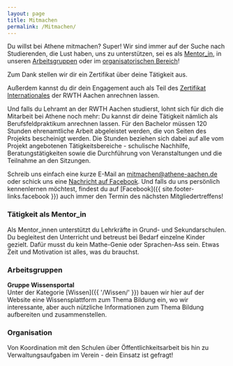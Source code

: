 ```yaml
---
layout: page
title: Mitmachen
permalink: /Mitmachen/
---
```


Du willst bei Athene mitmachen? Super!
Wir sind immer auf der Suche nach Studierenden, die Lust haben, uns zu unterstützen, sei es als  [Mentor_in](#tätigkeit-als-mentor_in), in unseren [Arbeitsgruppen](#arbeitsgruppen) oder im [organisatorischen Bereich](#organisation)!

Zum Dank stellen wir dir ein Zertifikat über deine Tätigkeit aus.

Außerdem kannst du dir dein Engagement auch als Teil des [Zertifikat Internationales](https://www.rwth-aachen.de/cms/root/Studium/Im-Studium/Engagement-Freizeit/Engagement-International/~bqxh/Zertifikat-Internationales/) der RWTH Aachen anrechnen lassen.

Und falls du Lehramt an der RWTH Aachen studierst, lohnt sich für dich die Mitarbeit bei Athene noch mehr: Du kannst dir deine Tätigkeit nämlich als Berufsfeldpraktikum anrechnen lassen. Für den Bachelor müssen 120 Stunden ehrenamtliche Arbeit abgeleistet werden, die von Seiten des Projekts bescheinigt werden. Die Stunden beziehen sich dabei auf alle vom Projekt angebotenen Tätigkeitsbereiche - schulische Nachhilfe, Beratungstätigkeiten sowie die Durchführung von Veranstaltungen und die Teilnahme an den Sitzungen.

Schreib uns einfach eine kurze E-Mail an <a href="mailto:mitmachen@athene-aachen.de">mitmachen@athene-aachen.de</a> oder schick uns eine [Nachricht auf Facebook](https://m.me/AtheneAachen). Und falls du uns persönlich kennenlernen möchtest, findest du auf [Facebook]({{ site.footer-links.facebook }}) auch immer den Termin des nächsten Mitgliedertreffens!

### Tätigkeit als Mentor_in
Als Mentor_innen unterstützt du Lehrkräfte in Grund- und Sekundarschulen. Du begleitest den Unterricht und betreust bei Bedarf einzelne Kinder gezielt. Dafür musst du kein Mathe-Genie oder Sprachen-Ass sein. Etwas Zeit und Motivation ist alles, was du brauchst.

### Arbeitsgruppen
**Gruppe Wissensportal**<br>
Unter der Kategorie [Wissen]({{ '/Wissen/' }}) bauen wir hier auf der Website eine Wissensplattform zum Thema Bildung ein, wo wir interessante, aber auch nützliche Informationen zum Thema Bildung aufbereiten und zusammenstellen.

### Organisation
Von Koordination mit den Schulen über Öffentlichkeitsarbeit bis hin zu Verwaltungsaufgaben im Verein - dein Einsatz ist gefragt!
